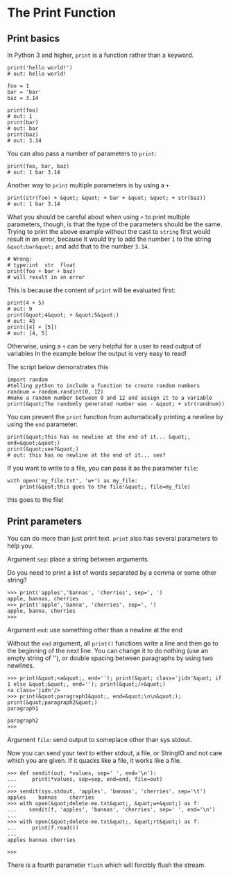 # The Print Function




## Print basics


In Python 3 and higher, `print` is a function rather than a keyword.

```
print('hello world!')
# out: hello world!

foo = 1
bar = 'bar'
baz = 3.14

print(foo)    
# out: 1
print(bar)    
# out: bar
print(baz)
# out: 3.14

```

You can also pass a number of parameters to `print`:

```
print(foo, bar, baz)
# out: 1 bar 3.14

```

Another way to `print` multiple parameters is by using a `+`

```
print(str(foo) + &quot; &quot; + bar + &quot; &quot; + str(baz))
# out: 1 bar 3.14

```

What you should be careful about when using `+` to print multiple parameters, though, is that the type of the parameters should be the same. Trying to print the above example without the cast to `string` first would result in an error, because it would try to add the number `1` to the string `&quot;bar&quot;` and add that to the number `3.14`.

```
# Wrong:
# type:int  str  float
print(foo + bar + baz)
# will result in an error

```

This is because the content of `print` will be evaluated first:

```
print(4 + 5)
# out: 9
print(&quot;4&quot; + &quot;5&quot;)
# out: 45
print([4] + [5])
# out: [4, 5]

```

Otherwise, using a `+` can be very helpful for a user to read output of variables
In the example below the output is very easy to read!

The script below demonstrates this

```
import random 
#telling python to include a function to create random numbers
randnum = random.randint(0, 12) 
#make a random number between 0 and 12 and assign it to a variable
print(&quot;The randomly generated number was - &quot; + str(randnum))

```

You can prevent the `print` function from automatically printing a newline by using the `end` parameter:

```
print(&quot;this has no newline at the end of it... &quot;, end=&quot;&quot;)
print(&quot;see?&quot;)
# out: this has no newline at the end of it... see?

```

If you want to write to a file, you can pass it as the parameter `file`:

```
with open('my_file.txt', 'w+') as my_file:
    print(&quot;this goes to the file!&quot;, file=my_file)

```

> 
this goes to the file!




## Print parameters


You can do more than just print text. `print` also has several parameters to help you.

Argument `sep`: place a string between arguments.

Do you need to print a list of words separated by a comma or some other string?

```
>>> print('apples','bannas', 'cherries', sep=', ')
apple, bannas, cherries
>>> print('apple','banna', 'cherries', sep=', ')
apple, banna, cherries
>>>

```

Argument `end`: use something other than a newline at the end

Without the `end` argument, all `print()` functions write a line and then go to the beginning of the next line.  You can change it to do nothing (use an empty string of ''), or double spacing between paragraphs by using two newlines.

```
>>> print(&quot;<a&quot;, end=''); print(&quot; class='jidn'&quot; if 1 else &quot;&quot;, end=''); print(&quot;/>&quot;)
<a class='jidn'/>
>>> print(&quot;paragraph1&quot;, end=&quot;\n\n&quot;); print(&quot;paragraph2&quot;)
paragraph1

paragraph2
>>>

```

Argument `file`: send output to someplace other than sys.stdout.

Now you can send your text to either stdout, a file, or StringIO and not care which you are given.  If it quacks like a file, it works like a file.

```
>>> def sendit(out, *values, sep=' ', end='\n'):
...     print(*values, sep=sep, end=end, file=out)
... 
>>> sendit(sys.stdout, 'apples', 'bannas', 'cherries', sep='\t')
apples    bannas    cherries
>>> with open(&quot;delete-me.txt&quot;, &quot;w+&quot;) as f:
...    sendit(f, 'apples', 'bannas', 'cherries', sep=' ', end='\n')
... 
>>> with open(&quot;delete-me.txt&quot;, &quot;rt&quot;) as f:
...     print(f.read())
... 
apples bannas cherries

>>>

```

There is a fourth parameter `flush` which will forcibly flush the stream.

